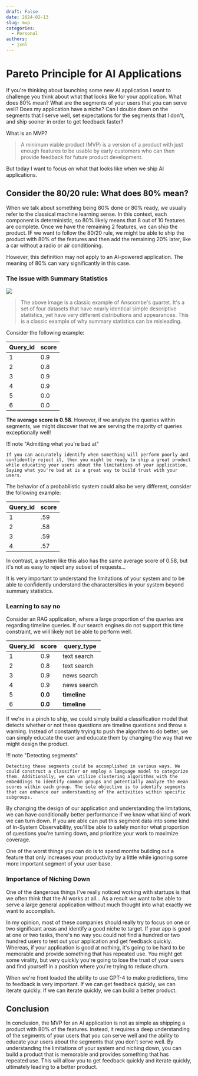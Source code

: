 ```yaml
---
draft: False
date: 2024-02-13
slug: mvp
categories:
  - Personal
authors:
  - jxnl
---
```


# Pareto Principle for AI Applications

If you're thinking about launching some new AI application I want to challenge you think about what that looks like for your application. What does 80% mean? What are the segments of your users that you can serve well? Does my application have a niche? Can I double down on the segments that I serve well, set expectations for the segments that I don't, and ship sooner in order to get feedback faster?

What is an MVP?

> A minimum viable product (MVP) is a version of a product with just enough features to be usable by early customers who can then provide feedback for future product development.

But today I want to focus on what that looks like when we ship AI applications.

<!-- more -->

## Consider the 80/20 rule: What does 80% mean?

When we talk about something being 80% done or 80% ready, we usually refer to the classical machine learning sense. In this context, each component is deterministic, so 80% likely means that 8 out of 10 features are complete. Once we have the remaining 2 features, we can ship the product. IF we want to follow the 80/20 rule, we might be able to ship the product with 80% of the features and then add the remaining 20% later, like a car without a radio or air conditioning.

However, this definition may not apply to an AI-powered application. The meaning of 80% can vary significantly in this case.

### The issue with Summary Statistics

![](https://upload.wikimedia.org/wikipedia/commons/e/ec/Anscombe%27s_quartet_3.svg)

> The above image is a classic example of Anscombe's quartet. It's a set of four datasets that have nearly identical simple descriptive statistics, yet have very different distributions and appearances. This is a classic example of why summary statistics can be misleading.

Consider the following example:

| Query_id | score |
| -------- | ----- |
| 1        | 0.9   |
| 2        | 0.8   |
| 3        | 0.9   |
| 4        | 0.9   |
| 5        | 0.0   |
| 6        | 0.0   |

**The average score is 0.58**. However, if we analyze the queries within segments, we might discover that we are serving the majority of queries exceptionally well!

!!! note "Admitting what you're bad at"

    If you can accurately identify when something will perform poorly and confidently reject it, then you might be ready to ship a great product while educating your users about the limitations of your application. Saying what you're bad at is a great way to build trust with your users.

The behavior of a probabilistic system could also be very different, consider the following example:

| Query_id | score |
| -------- | ----- |
| 1        | .59   |
| 2        | .58   |
| 3        | .59   |
| 4        | .57   |

In contrast, a system like this also has the same average score of 0.58, but it's not as easy to reject any subset of requests...

It is very important to understand the limitations of your system and to be able to confidently understand the charactersitics in your system beyond summary statistics.

### Learning to say no

Consider an RAG application, where a large proportion of the queries are regarding timeline queries. If our search engines do not support this time constraint, we will likely not be able to perform well.

| Query_id | score   | query_type   |
| -------- | ------- | ------------ |
| 1        | 0.9     | text search  |
| 2        | 0.8     | text search  |
| 3        | 0.9     | news search  |
| 4        | 0.9     | news search  |
| 5        | **0.0** | **timeline** |
| 6        | **0.0** | **timeline** |

If we're in a pinch to ship, we could simply build a classification model that detects whether or not these questions are timeline questions and throw a warning. Instead of constantly trying to push the algorithm to do better, we can simply educate the user and educate them by changing the way that we might design the product.

!!! note "Detecting segments"

    Detecting these segments could be accomplished in various ways. We could construct a classifier or employ a language model to categorize them. Additionally, we can utilize clustering algorithms with the embeddings to identify common groups and potentially analyze the mean scores within each group. The sole objective is to identify segments that can enhance our understanding of the activities within specific subgroups.

By changing the design of our application and understanding the limitations, we can have conditionally better performance if we know what kind of work we can turn down. If you are able can put this segment data into some kind of In-System Observability, you'll be able to safely monitor what proportion of questions you're turning down, and prioritize your work to maximize coverage.

One of the worst things you can do is to spend months building out a feature that only increases your productivity by a little while ignoring some more important segment of your user base.

### Importance of Niching Down

One of the dangerous things I've really noticed working with startups is that we often think that the AI works at all...
As a result we want to be able to serve a large general application without much thought into what exactly we want to accomplish.

In my opinion, most of these companies should really try to focus on one or two significant areas and identify a good niche to target. If your app is good at one or two tasks, there's no way you could not find a hundred or two hundred users to test out your application and get feedback quickly. Whereas, if your application is good at nothing, it's going to be hard to be memorable and provide something that has repeated use. You might get some virality, but very quickly you're going to lose the trust of your users and find yourself in a position where you're trying to reduce churn.

When we're front loaded the ability to use GPT-4 to make predictions, time to feedback is very important. If we can get feedback quickly, we can iterate quickly. If we can iterate quickly, we can build a better product.

## Conclusion

In conclusion, the MVP for an AI application is not as simple as shipping a product with 80% of the features. Instead, it requires a deep understanding of the segments of your users that you can serve well and the ability to educate your users about the segments that you don't serve well. By understanding the limitations of your system and niching down, you can build a product that is memorable and provides something that has repeated use. This will allow you to get feedback quickly and iterate quickly, ultimately leading to a better product.
